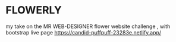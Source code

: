 # FLOWERLY
my take on the MR WEB-DESIGNER flower website challenge , with bootstrap
live page https://candid-puffpuff-23283e.netlify.app/
